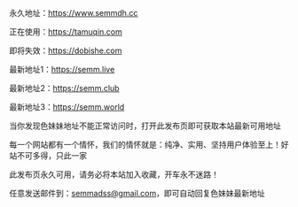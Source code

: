 永久地址：https://www.semmdh.cc 

正在使用：https://tamuqin.com

即将失效：https://dobishe.com

最新地址1：https://semm.live

最新地址2：https://semm.club

最新地址3：https://semm.world

当你发现色妹妹地址不能正常访问时，打开此发布页即可获取本站最新可用地址

每一个网站都有一个情怀，我们的情怀就是：纯净、实用、坚持用户体验至上！好站不可多得，只此一家

此发布页永久可用，请务必将本站加入收藏，开车永不迷路！

任意发送邮件到：semmadss@gmail.com，即可自动回复色妹妹最新地址
